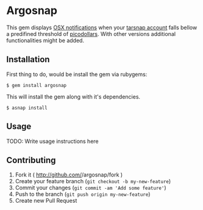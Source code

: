 # Argosnap

This gem displays [OSX notifications](http://support.apple.com/kb/ht5362) when your [tarsnap account](http://www.tarsnap.com/) falls bellow a predifined threshold of [picodollars](http://www.tarsnap.com/picoUSD-why.html).
With other versions additional functionalities might be added.

## Installation

First thing to do, would be install the gem via rubygems:

    $ gem install argosnap

This will install the gem along with it's dependencies. 

    $ asnap install

## Usage

TODO: Write usage instructions here

## Contributing

1. Fork it ( http://github.com/<my-github-username>/argosnap/fork )
2. Create your feature branch (`git checkout -b my-new-feature`)
3. Commit your changes (`git commit -am 'Add some feature'`)
4. Push to the branch (`git push origin my-new-feature`)
5. Create new Pull Request
